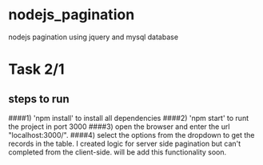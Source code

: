 # nodejs_pagination
nodejs pagination using jquery and mysql database

# Task 2/1

## steps to run
####1) 'npm install'        to install all dependencies 
####2) 'npm start'          to runt the project in port 3000
####3) open the browser and enter the url "localhost:3000/".
####4) select the options from the dropdown to get the records in the table. I created logic for server side pagination but can't completed from the client-side. will be add this functionality soon.

##

